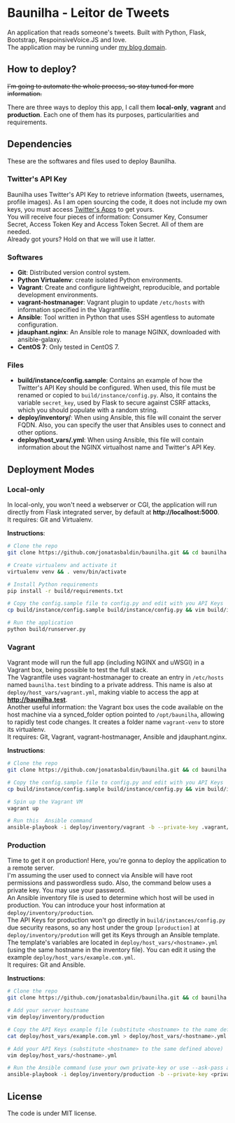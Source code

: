 # Baunilha - Leitor de Tweets
An application that reads someone's tweets. Built with Python, Flask, Bootstrap, RespoinsiveVoice.JS and love.     
The application may be running under [my blog domain](http://baunilha.deployeveryday.com).

## How to deploy?
~~I'm going to automate the whole process, so stay tuned for more information.~~     

There are three ways to deploy this app, I call them **local-only**, **vagrant** and **production**. Each one of them has its purposes, particularities and requirements.     

## Dependencies
These are the softwares and files used to deploy Baunilha.     

### Twitter's API Key
Baunilha uses Twitter's API Key to retrieve information (tweets, usernames, profile images). As I am open sourcing the code, it does not include my own keys, you must access [Twitter's Apps](https://apps.twitter.com/) to get yours.     
You will receive four pieces of information: Consumer Key, Consumer Secret, Access Token Key and Access Token Secret. All of them are needed.    
Already got yours? Hold on that we will use it latter.

### Softwares

* **Git**: Distributed version control system.
* **Python Virtualenv**: create isolated Python environments.
* **Vagrant**: Create and configure lightweight, reproducible, and portable development environments.
* **vagrant-hostmanager**: Vagrant plugin to update `/etc/hosts` with information specified in the Vagrantfile.
* **Ansible**: Tool written in Python that uses SSH agentless to automate configuration.
* **jdauphant.nginx**: An Ansible role to manage NGINX, downloaded with ansible-galaxy.
* **CentOS 7**: Only tested in CentOS 7.

### Files

* **build/instance/config.sample**: Contains an example of how the Twitter's API Key should be configured. When used, this file must be renamed or copied to `build/instance/config.py`. Also, it contains the variable `secret_key`, used by Flask to secure against CSRF attacks, which you should populate with a random string.
* **deploy/inventory/<hostname>**: When using Ansible, this file will conaint the server FQDN. Also, you can specify the user that Ansibles uses to connect and other options.
* **deploy/host_vars/<hostname>.yml**: When using Ansible, this file will contain information about the NGINX virtualhost name and Twitter's API Key.

## Deployment Modes

### Local-only
In local-only, you won't need a webserver or CGI, the application will run directly from Flask integrated server, by default at **http://localhost:5000**.     
It requires: Git and Virtualenv.

**Instructions**:

```bash
# Clone the repo 
git clone https://github.com/jonatasbaldin/baunilha.git && cd baunilha

# Create virtualenv and activate it
virtualenv venv && . venv/bin/activate

# Install Python requirements
pip install -r build/requirements.txt

# Copy the config.sample file to config.py and edit with you API Keys
cp build/instance/config.sample build/instance/config.py && vim build/instance/config.py

# Run the application
python build/runserver.py
```

### Vagrant
Vagrant mode will run the full app (including NGINX and uWSGI) in a Vagrant box, being possible to test the full stack.     
The Vagrantfile uses vagrant-hostmanager to create an entry in `/etc/hosts` named `baunilha.test` binding to a private address. This name is also at `deploy/host_vars/vagrant.yml`, making viable to access the app at **http://baunilha.test**.     
Another useful information: the Vagrant box uses the code available on the host machine via a synced_folder option pointed to `/opt/baunilha`, allowing to rapidly test code changes. It creates a folder name `vagrant-venv` to store its virtualenv.     
It requires: Git, Vagrant, vagrant-hostmanager, Ansible and jdauphant.nginx.

**Instructions**:

```bash
# Clone the repo 
git clone https://github.com/jonatasbaldin/baunilha.git && cd baunilha

# Copy the config.sample file to config.py and edit with you API Keys
cp build/instance/config.sample build/instance/config.py && vim build/instance/config.py

# Spin up the Vagrant VM
vagrant up

# Run this  Ansible command
ansible-playbook -i deploy/inventory/vagrant -b --private-key .vagrant/machines/vagrant/virtualbox/private_key deploy/site.yml
```

### Production
Time to get it on production! Here, you're gonna to deploy the application to a remote server.     
I'm assuming the user used to connect via Ansible will have root permissions and passwordless sudo. Also, the command below uses a private key. You may use your password.     
An Ansible inventory file is used to determine which host will be used in production. You can introduce your host information at `deploy/inventory/production`.     
The API Keys for production won't go directly in `build/instances/config.py` due security reasons, so any host under the group `[production]` at `deploy/inventory/prodution` will get its Keys through an Ansible template. The template's variables are located in `deploy/host_vars/<hostname>.yml` (using the same hostname in the inventory file). You can edit it using the example `deploy/host_vars/example.com.yml`.     
It requires: Git and Ansible.

**Instructions**:

```bash
# Clone the repo 
git clone https://github.com/jonatasbaldin/baunilha.git && cd baunilha

# Add your server hostname 
vim deploy/inventory/production

# Copy the API Keys example file (substitute <hostname> to the name defined in the file above)
cat deploy/host_vars/example.com.yml > deploy/host_vars/<hostname>.yml

# Add your API Keys (substitute <hostname> to the same defined above)
vim deploy/host_vars/<hostname>.yml

# Run the Ansible command (use your own private-key or use --ask-pass and/or --ask-become-pass)
ansible-playbook -i deploy/inventory/production -b --private-key <private-key> deploy/site.yml
```

## License
The code is under MIT license.
